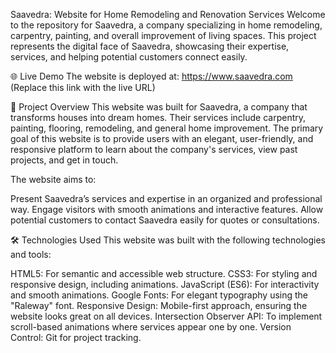 Saavedra: Website for Home Remodeling and Renovation Services
Welcome to the repository for Saavedra, a company specializing in home remodeling, carpentry, painting, and overall improvement of living spaces. This project represents the digital face of Saavedra, showcasing their expertise, services, and helping potential customers connect easily.

🌐 Live Demo
The website is deployed at:
https://www.saavedra.com (Replace this link with the live URL)

🚀 Project Overview
This website was built for Saavedra, a company that transforms houses into dream homes. Their services include carpentry, painting, flooring, remodeling, and general home improvement. The primary goal of this website is to provide users with an elegant, user-friendly, and responsive platform to learn about the company's services, view past projects, and get in touch.

The website aims to:

Present Saavedra’s services and expertise in an organized and professional way.
Engage visitors with smooth animations and interactive features.
Allow potential customers to contact Saavedra easily for quotes or consultations.

🛠 Technologies Used
This website was built with the following technologies and tools:

HTML5: For semantic and accessible web structure.
CSS3: For styling and responsive design, including animations.
JavaScript (ES6): For interactivity and smooth animations.
Google Fonts: For elegant typography using the "Raleway" font.
Responsive Design: Mobile-first approach, ensuring the website looks great on all devices.
Intersection Observer API: To implement scroll-based animations where services appear one by one.
Version Control: Git for project tracking.
